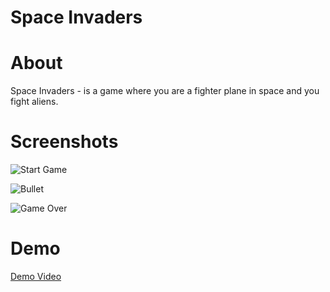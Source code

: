# Space Invaders

# About

Space Invaders - is a game where you are a fighter plane in space and you fight aliens.

# Screenshots

![Start Game](https://github.com/TiberiuTech/SpaceInvaders/blob/master/src/Start.png)

![Bullet](https://github.com/TiberiuTech/SpaceInvaders/blob/master/src/Bullet.png)

![Game Over](https://github.com/TiberiuTech/SpaceInvaders/blob/master/src/Game%20Over.png)

# Demo

[Demo Video](https://drive.google.com/file/d/1UqtT1wpEt4O56j1JzIkNTPTaXjHM8EHG/view?usp=sharing)
